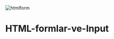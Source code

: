 ![htmlform](https://user-images.githubusercontent.com/63058707/129478251-855b71d7-d311-4726-9fc9-0055ac2775f9.jpg)
# HTML-formlar-ve-Input
